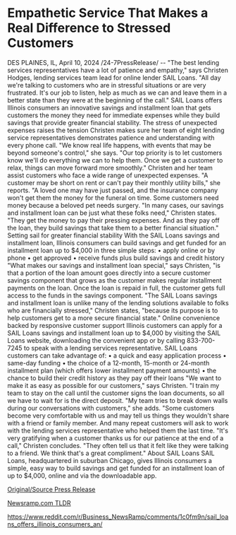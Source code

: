 # Empathetic Service That Makes a Real Difference to Stressed Customers

DES PLAINES, IL, April 10, 2024 /24-7PressRelease/ -- "The best lending services representatives have a lot of patience and empathy," says Christen Hodges, lending services team lead for online lender SAIL Loans. "All day we're talking to customers who are in stressful situations or are very frustrated. It's our job to listen, help as much as we can and leave them in a better state than they were at the beginning of the call."  SAIL Loans offers Illinois consumers an innovative savings and installment loan that gets customers the money they need for immediate expenses while they build savings that provide greater financial stability.  The stress of unexpected expenses raises the tension  Christen makes sure her team of eight lending service representatives demonstrates patience and understanding with every phone call.  "We know real life happens, with events that may be beyond someone's control," she says. "Our top priority is to let customers know we'll do everything we can to help them. Once we get a customer to relax, things can move forward more smoothly."  Christen and her team assist customers who face a wide range of unexpected expenses. "A customer may be short on rent or can't pay their monthly utility bills," she reports. "A loved one may have just passed, and the insurance company won't get them the money for the funeral on time. Some customers need money because a beloved pet needs surgery.  "In many cases, our savings and installment loan can be just what these folks need," Christen states. "They get the money to pay their pressing expenses. And as they pay off the loan, they build savings that take them to a better financial situation."  Setting sail for greater financial stability  With the SAIL Loans savings and installment loan, Illinois consumers can build savings and get funded for an installment loan up to $4,000 in three simple steps: •	apply online or by phone •	get approved •	receive funds plus build savings and credit history  "What makes our savings and installment loan special," says Christen, "is that a portion of the loan amount goes directly into a secure customer savings component that grows as the customer makes regular installment payments on the loan. Once the loan is repaid in full, the customer gets full access to the funds in the savings component.   "The SAIL Loans savings and installment loan is unlike many of the lending solutions available to folks who are financially stressed," Christen states, "because its purpose is to help customers get to a more secure financial state."  Online convenience backed by responsive customer support  Illinois customers can apply for a SAIL Loans savings and installment loan up to $4,000 by visiting the SAIL Loans website, downloading the convenient app or by calling 833-700-7245 to speak with a lending services representative.   SAIL Loans customers can take advantage of: •	a quick and easy application process •	same-day funding •	the choice of a 12-month, 15-month or 24-month installment plan (which offers lower installment payment amounts) •	the chance to build their credit history as they pay off their loans  "We want to make it as easy as possible for our customers," says Christen. "I train my team to stay on the call until the customer signs the loan documents, so all we have to wait for is the direct deposit.  "My team tries to break down walls during our conversations with customers," she adds. "Some customers become very comfortable with us and may tell us things they wouldn't share with a friend or family member. And many repeat customers will ask to work with the lending services representative who helped them the last time.  "It's very gratifying when a customer thanks us for our patience at the end of a call," Christen concludes. "They often tell us that it felt like they were talking to a friend. We think that's a great compliment."  About SAIL Loans  SAIL Loans, headquartered in suburban Chicago, gives Illinois consumers a simple, easy way to build savings and get funded for an installment loan of up to $4,000, online and via the downloadable app. 

[Original/Source Press Release](https://www.24-7pressrelease.com/press-release/509880/empathetic-service-that-makes-a-real-difference-to-stressed-customers)
                    

[Newsramp.com TLDR](None) 

https://www.reddit.com/r/Business_NewsRamp/comments/1c0fm9n/sail_loans_offers_illinois_consumers_an/